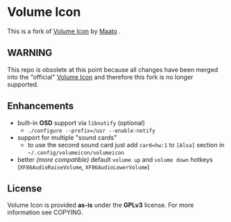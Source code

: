 Volume Icon
===========
This is a fork of [Volume Icon](http://softwarebakery.com/maato/volumeicon.html) by [Maato](http://softwarebakery.com/maato/contact.html) .

WARNING
-------
This repo is obsolete at this point because all changes have been merged into the "official" [Volume Icon](http://softwarebakery.com/maato/volumeicon.html) and therefore this fork is no longer supported.

Enhancements
------------
* built-in **OSD** support via `libnotify` (optional)
	* `./configure --prefix=/usr --enable-notify`
* support for multiple "sound cards"
	* to use the second sound card just add `card=hw:1` to `[Alsa]` section in `~/.config/volumeicon/volumeicon`
* better *(more compatible)* default `volume up` and `volume down` hotkeys (`XF86AudioRaiseVolume`, `XF86AudioLowerVolume`)

License
-------
Volume Icon is provided **as-is** under the **GPLv3** license. For more information see COPYING.
